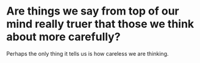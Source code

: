 # Are things we say from top of our mind really truer that those we think about more carefully?

Perhaps the only thing it tells us is how careless we are thinking.

